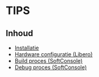 # TIPS

## Inhoud
 * [Installatie](/Tips/Installatie/README.md)
 * [Hardware configuratie (Libero)](/Tips/Libero/README.md)
 * [Build proces (SoftConsole)](/Tips/Libero/Build/README.md)
 * [Debug proces (SoftConsole)](/Tips/Libero/Debug/README.md)
